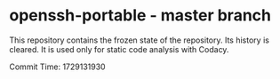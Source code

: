 # openssh-portable - master branch

This repository contains the frozen state of the repository.
Its history is cleared. It is used only for static code
analysis with Codacy.

Commit Time: 1729131930
